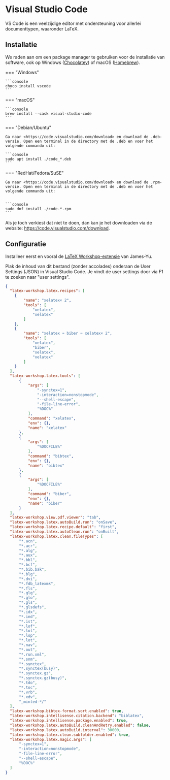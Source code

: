 # Visual Studio Code

VS Code is een veelzijdige editor met ondersteuning voor allerlei documenttypen, waaronder LaTeX.

## Installatie

We raden aan om een package manager te gebruiken voor de installatie van software, ook op Windows ([Chocolatey](https://chocolatey.org)) of macOS ([Homebrew](https://brew.sh/)).

=== "Windows"

    ```console
    choco install vscode
    ```

=== "macOS"

    ```console
    brew install --cask visual-studio-code
    ```

=== "Debian/Ubuntu"

    Ga naar <https://code.visualstudio.com/download> en download de .deb-versie. Open een terminal in de directory met de .deb en voer het volgende commando uit:

    ```console
    sudo apt install ./code_*.deb
    ```

=== "RedHat/Fedora/SuSE"

    Ga naar <https://code.visualstudio.com/download> en download de .rpm-versie. Open een terminal in de directory met de .deb en voer het volgende commando uit:


    ```console
    sudo dnf install ./code-*.rpm
    ```

Als je toch verkiest dat niet te doen, dan kan je het downloaden via de website: <https://code.visualstudio.com/download>.

## Configuratie

Installeer eerst en vooral de [LaTeX Workshop-extensie](https://marketplace.visualstudio.com/items?itemName=James-Yu.latex-workshop) van James-Yu.

Plak de inhoud van dit bestand (zonder accolades) onderaan de User Settings (JSON) in Visual Studio Code. Je vindt de user settings door via F1 te zoeken naar "user settings".

```json
{
  "latex-workshop.latex.recipes": [
    {
        "name": "xelatex× 2",
        "tools": [
            "xelatex",
            "xelatex"
        ]
    },
    {
        "name": "xelatex ➞ biber ➞ xelatex× 2",
        "tools": [
            "xelatex",
            "biber",
            "xelatex",
            "xelatex"
        ]
    }
  ],
  "latex-workshop.latex.tools": [
      {
          "args": [
              "-synctex=1",
              "-interaction=nonstopmode",
              "--shell-escape",
              "-file-line-error",
              "%DOC%"
          ],
          "command": "xelatex",
          "env": {},
          "name": "xelatex"
      },
      {
          "args": [
              "%DOCFILE%"
          ],
          "command": "bibtex",
          "env": {},
          "name": "bibtex"
      },
      {
          "args": [
              "%DOCFILE%"
          ],
          "command": "biber",
          "env": {},
          "name": "biber"
      }
  ],
  "latex-workshop.view.pdf.viewer": "tab",
  "latex-workshop.latex.autoBuild.run": "onSave",
  "latex-workshop.latex.recipe.default": "first",
  "latex-workshop.latex.autoClean.run": "onBuilt",
  "latex-workshop.latex.clean.fileTypes": [
      "*.acn",
      "*.acr",
      "*.alg",
      "*.aux",
      "*.bbl",
      "*.bcf",
      "*.bib.bak",
      "*.blg",
      "*.dvi",
      "*.fdb_latexmk",
      "*.fls",
      "*.glg",
      "*.glo",
      "*.gls",
      "*.glsdefs",
      "*.idx",
      "*.ind",
      "*.ist",
      "*.lof",
      "*.lol",
      "*.lop",
      "*.lot",
      "*.nav",
      "*.out",
      "*.run.xml",
      "*.snm",
      "*.synctex",
      "*.synctex(busy)",
      "*.synctex.gz",
      "*.synctex.gz(busy)",
      "*.tdo",
      "*.toc",
      "*.vrb",
      "*.xdv",
      "_minted-*/"
  ],
  "latex-workshop.bibtex-format.sort.enabled": true,
  "latex-workshop.intellisense.citation.backend": "biblatex",
  "latex-workshop.intellisense.package.enabled": true,
  "latex-workshop.latex.autoBuild.cleanAndRetry.enabled": false,
  "latex-workshop.latex.autoBuild.interval": 30000,
  "latex-workshop.latex.clean.subfolder.enabled": true,
  "latex-workshop.latex.magic.args": [
      "-synctex=1",
      "-interaction=nonstopmode",
      "-file-line-error",
      "--shell-escape",
      "%DOC%"
  ]
}
```
